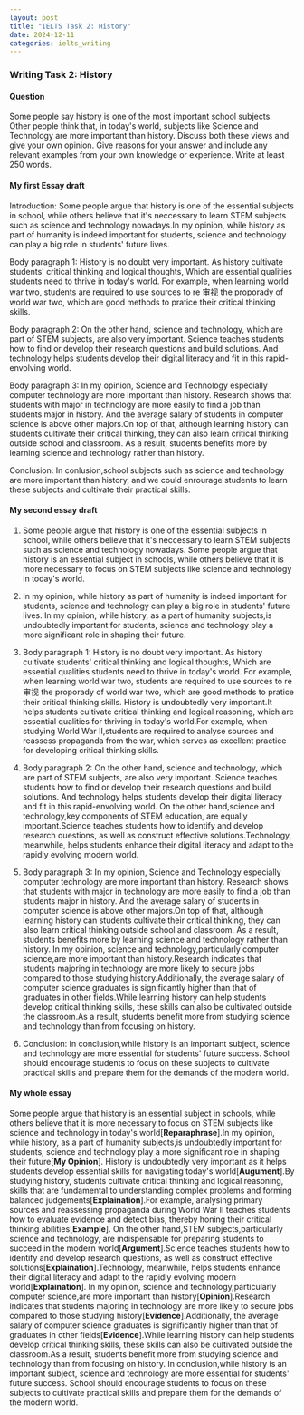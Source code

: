 ```yaml
---
layout: post
title: "IELTS Task 2: History"
date: 2024-12-11
categories: ielts_writing
---
```


### Writing Task 2: History

#### Question
Some people say history is one of the most important school subjects. Other people think that, in today's world, subjects like Science and Technology are more important than history. Discuss both these views and give your own opinion. Give reasons for your answer and include any relevant examples from your own knowledge or experience. Write at least 250 words.

#### My first Essay draft
Introduction: Some people argue that history is one of the essential subjects in school, while others believe that it's neccessary to learn STEM subjects such as science and technology nowadays.In my opinion, while history as part of humanity is indeed important for students, science and technology can play a big role in students' future lives.   

Body paragraph 1: History is no doubt very important. As history cultivate students' critical thinking and logical thoughts, Which are essential qualities students need to thrive in today's world. For example, when learning world war two, students are required to use sources to re 审视 the proporady of world war two, which are good methods to pratice their critical thinking skills. 

Body paragraph 2: On the other hand, science and technology, which are part of STEM subjects, are also very important. Science teaches students how to find or develop their research questions and build solutions. And technology helps students develop their digital literacy and fit in this rapid-envolving world. 

Body paragraph 3: In my opinion, Science and Technology especially computer technology are more important than history. Research shows that students with major in technology are more easily to find a job than students major in history. And the average salary of students in computer science is above other majors.On top of that, although learning history can students cultivate their critical thinking, they can also learn critical thinking outside school and classroom. As a result, students benefits more by learning science and technology rather than history.

Conclusion: In conlusion,school subjects such as science and technology are more important than history, and we could enrourage students to learn these subjects and cultivate their practical skills.

#### My second essay draft
1. Some people argue that history is one of the essential subjects in school, while others believe that it's neccessary to learn STEM subjects such as science and technology nowadays.
   Some people argue that history is an essential subject in schools, while others believe that it is more necessary to focus on STEM subjects like science and technology in today's world.

2. In my opinion, while history as part of humanity is indeed important for students, science and technology can play a big role in students' future lives.
  In my opinion, while history, as a part of humanity subjects,is undoubtedly important for students, science and technology play a more significant role in shaping their future.

3. Body paragraph 1: History is no doubt very important. As history cultivate students' critical thinking and logical thoughts, Which are essential qualities students need to thrive in today's world. For example, when learning world war two, students are required to use sources to re 审视 the proporady of world war two, which are good methods to pratice their critical thinking skills.
   History is undoubtedly very important.It helps students cultivate critical thinking and logical reasoning, which are essential qualities for thriving in today's world.For example, when studying World War II,students are required to analyse sources and reassess propaganda from the war, which serves as excellent practice for developing critical thinking skills.

4. Body paragraph 2: On the other hand, science and technology, which are part of STEM subjects, are also very important. Science teaches students how to find or develop their research questions and build solutions. And technology helps students develop their digital literacy and fit in this rapid-envolving world. 
  On the other hand,science and technology,key components of STEM education, are equally important.Science teaches students how to identify and develop research questions, as well as construct effective solutions.Technology, meanwhile, helps students enhance their digital literacy and adapt to the rapidly evolving modern world.

5. Body paragraph 3: In my opinion, Science and Technology especially computer technology are more important than history. Research shows that students with major in technology are more easily to find a job than students major in history. And the average salary of students in computer science is above other majors.On top of that, although learning history can students cultivate their critical thinking, they can also learn critical thinking outside school and classroom. As a result, students benefits more by learning science and technology rather than history.
  In my opinion, science and technology,particularly computer science,are more important than history.Research indicates that students majoring in technology are more likely to secure jobs compared to those studying history.Additionally, the average salary of computer science graduates is significantly higher than that of graduates in other fields.While learning history can help students develop critical thinking skills, these skills can also be cultivated outside the classroom.As a result, students benefit more from studying science and technology than from focusing on history. 

6. Conclusion: In conclusion,while history is an important subject, science and technology are more essential for students' future success. School should encourage students to focus on these subjects to cultivate practical skills and prepare them for the demands of the modern world.


#### My whole essay
Some people argue that history is an essential subject in schools, while others believe that it is more necessary to focus on STEM subjects like science and technology in today's world[**Reparaphrase**].In my opinion, while history, as a part of humanity subjects,is undoubtedly important for students, science and technology play a more significant role in shaping their future[**My Opinion**].
History is undoubtedly very important as it helps students develop essential skills for navigating today's world[**Augument**].By studying history, students cultivate critical thinking and logical reasoning, skills that are fundamental to understanding complex problems and forming balanced judgements[**Explaination**].For example, analysing primary sources and reassessing propaganda during World War II teaches students how to evaluate evidence and detect bias, thereby honing their critical thinking abilities[**Example**].
On the other hand,STEM subjects,particularly science and technology, are indispensable for preparing students to succeed in the modern world[**Argument**].Science teaches students how to identify and develop research questions, as well as construct effective solutions[**Explaination**].Technology, meanwhile, helps students enhance their digital literacy and adapt to the rapidly evolving modern world[**Explaination**].
In my opinion, science and technology,particularly computer science,are more important than history[**Opinion**].Research indicates that students majoring in technology are more likely to secure jobs compared to those studying history[**Evidence**].Additionally, the average salary of computer science graduates is significantly higher than that of graduates in other fields[**Evidence**].While learning history can help students develop critical thinking skills, these skills can also be cultivated outside the classroom.As a result, students benefit more from studying science and technology than from focusing on history. 
In conclusion,while history is an important subject, science and technology are more essential for students' future success. School should encourage students to focus on these subjects to cultivate practical skills and prepare them for the demands of the modern world.




